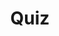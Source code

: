 ---
title: "Quiz"
passing_percentage: 70
layout: "test"
type: "test"
questions:
  - id: "q1"
    text: "What is the default listening port for Dapr sidecars?"
    type: "single-answer"
    marks: 2
    options:
      - id: "a"
        text: "8080"
      - id: "b"
        text: "3500"
        is_correct: true
      - id: "c"
        text: "3000"
      - id: "d"
        text: "8000"
  - id: "q2"
    text: "Which Dapr APIs are used in this application architecture?"
    type: "multiple-answers"
    marks: 2
    options:
      - id: "a"
        text: "Service invocation API"
        is_correct: true
      - id: "b"
        text: "State management API"
        is_correct: true
      - id: "c"
        text: "Configuration API"
      - id: "d"
        text: "Pub/Sub API"
  - id: "q3"
    text: "Which API manages persistent data in Dapr applications?"
    type: "short_answer" 
    marks: 2
    correct_answer: "State" 
---